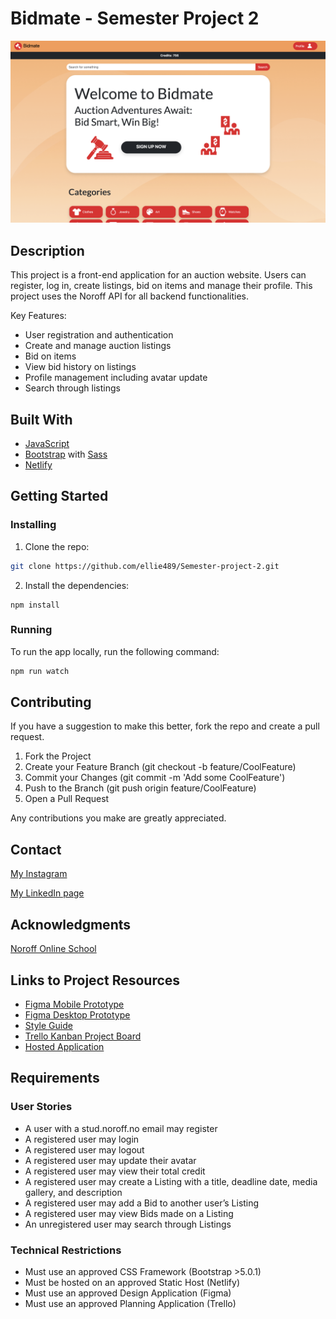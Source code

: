 # Bidmate - Semester Project 2
![image](https://github.com/ellie489/Semester-project-2/blob/main/images/Skjermbilde%202024-06-04%20kl.%2010.50.45.png)

## Description

This project is a front-end application for an auction website. Users can register, log in, create listings, bid on items and manage their profile. This project uses the Noroff API for all backend functionalities.

Key Features:
- User registration and authentication
- Create and manage auction listings
- Bid on items
- View bid history on listings
- Profile management including avatar update
- Search through listings

## Built With

- [JavaScript](https://www.javascript.com/)
- [Bootstrap](https://getbootstrap.com) with [Sass](https://sass-lang.com/)
- [Netlify](https://www.netlify.com/) 

## Getting Started

### Installing

1. Clone the repo:

```bash
git clone https://github.com/ellie489/Semester-project-2.git
```

2. Install the dependencies:

```
npm install
```

### Running

To run the app locally, run the following command:

```bash
npm run watch
```

## Contributing

If you have a suggestion to make this better, fork the repo and create a pull request.

1. Fork the Project
2. Create your Feature Branch (git checkout -b feature/CoolFeature)
3. Commit your Changes (git commit -m 'Add some CoolFeature')
4. Push to the Branch (git push origin feature/CoolFeature)
5. Open a Pull Request

Any contributions you make are greatly appreciated.

## Contact

[My Instagram](https://www.instagram.com/elisabeth.h0pe/)

[My LinkedIn page](https://www.linkedin.com/in/elisabeth-hope-7103a2199/)


## Acknowledgments

[Noroff Online School](https://www.noroff.no/)

## Links to Project Resources
- [Figma Mobile Prototype](https://www.figma.com/proto/R4ZEdHob0sxs1FOMSMU9mM/Semester-Project-2-CA?page-id=4%3A912&node-id=5-49&viewport=491%2C305%2C0.16&t=NfdZy4VW4PmuwodS-1&scaling=scale-down&starting-point-node-id=5%3A49)
- [Figma Desktop Prototype](https://www.figma.com/proto/R4ZEdHob0sxs1FOMSMU9mM/Semester-Project-2-CA?page-id=92%3A2789&node-id=92-2798&viewport=581%2C519%2C0.09&t=9mIQXBobVK87neFh-1&scaling=min-zoom&starting-point-node-id=92%3A2798)
- [Style Guide](https://www.figma.com/proto/R4ZEdHob0sxs1FOMSMU9mM/Semester-Project-2-CA?page-id=165%3A26&node-id=165-45&viewport=456%2C1215%2C0.1&t=Ldlv7VDxkL2M0f66-1&scaling=min-zoom)
- [Trello Kanban Project Board](https://trello.com/b/qKo6Ebux)
- [Hosted Application](https://exquisite-entremet-c7e38e.netlify.app/)

## Requirements
### User Stories
- A user with a stud.noroff.no email may register
- A registered user may login
- A registered user may logout
- A registered user may update their avatar
- A registered user may view their total credit
- A registered user may create a Listing with a title, deadline date, media gallery, and description
- A registered user may add a Bid to another user’s Listing
- A registered user may view Bids made on a Listing
- An unregistered user may search through Listings

### Technical Restrictions
- Must use an approved CSS Framework (Bootstrap >5.0.1)
- Must be hosted on an approved Static Host (Netlify)
- Must use an approved Design Application (Figma)
- Must use an approved Planning Application (Trello)
